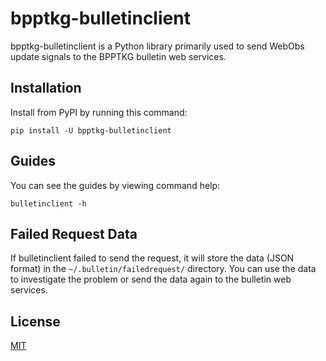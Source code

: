 # bpptkg-bulletinclient

bpptkg-bulletinclient is a Python library primarily used to send WebObs update
signals to the BPPTKG bulletin web services.

## Installation

Install from PyPI by running this command:

    pip install -U bpptkg-bulletinclient

## Guides

You can see the guides by viewing command help:

    bulletinclient -h

## Failed Request Data

If bulletinclient failed to send the request, it will store the data (JSON
format) in the `~/.bulletin/failedrequest/` directory. You can use the data to
investigate the problem or send the data again to the bulletin web services.

## License

[MIT](https://github.com/bpptkg/bulletin/blob/main/lib/bpptkg-bulletinclient/LICENSE)
